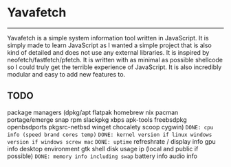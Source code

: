 # Yavafetch

_____

Yavafetch is a simple system information tool written in JavaScript. It is simply made to learn JavaScript as I wanted a simple project that is also kind of detailed and does not use any external libraries. It is inspired by neofetch/fastfetch/pfetch. It is written with as minimal as possible shellcode so I could truly get the terrible experience of JavaScript. It is also incredibly modular and easy to add new features to.

## TODO

package managers (dpkg/apt flatpak homebrew nix pacman portage/emerge snap rpm slackpkg xbps apk-tools freebsdpkg openbsdports pkgsrc-netbsd winget chocalety scoop cygwin)
`DONE: cpu info (speed brand cores temp)`
`DONE: kernel version if linux windows version if windows screw mac`
`DONE: uptime`
refreshrate / display info
gpu info 
desktop environment
gtk
shell
disk usage
ip (local and public if possible)
`DONE: memory info including swap`
battery info
audio info

